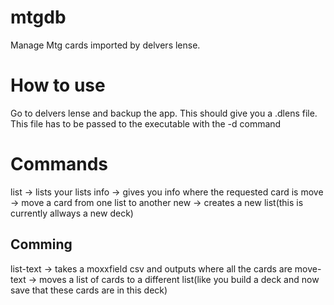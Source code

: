 # mtgdb
Manage Mtg cards imported by delvers lense.


# How to use
Go to delvers lense and backup the app. This should give you a .dlens file. This file has to be passed to the executable with the -d command

# Commands
list -> lists your lists
info -> gives you info where the requested card is
move -> move a card from one list to another
new -> creates a new list(this is currently allways a new deck)
## Comming
list-text -> takes a moxxfield csv and outputs where all the cards are
move-text -> moves a list of cards to a different list(like you build a deck and now save that these cards are in this deck)
